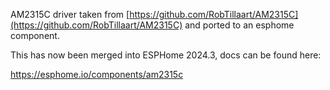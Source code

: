 AM2315C driver taken from [https://github.com/RobTillaart/AM2315C](https://github.com/RobTillaart/AM2315C) and ported to an esphome component.

This has now been merged into ESPHome 2024.3, docs can be found here:

https://esphome.io/components/am2315c
